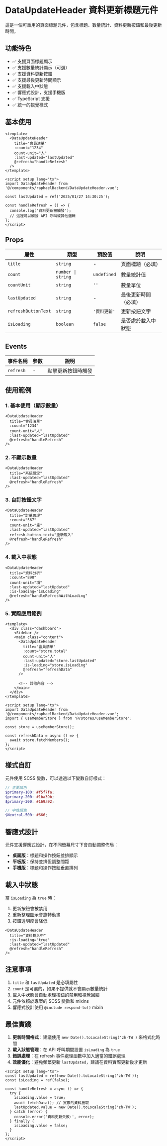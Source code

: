 # DataUpdateHeader 資料更新標題元件

這是一個可重用的頁面標題元件，包含標題、數量統計、資料更新按鈕和最後更新時間。

## 功能特色

- ✅ 支援頁面標題顯示
- ✅ 支援數量統計顯示（可選）
- ✅ 支援資料更新按鈕
- ✅ 支援最後更新時間顯示
- ✅ 支援載入中狀態
- ✅ 響應式設計，支援手機版
- ✅ TypeScript 支援
- ✅ 統一的視覺樣式

## 基本使用

```vue
<template>
  <DataUpdateHeader
    title="會員清單"
    :count="1234"
    count-unit="人"
    :last-updated="lastUpdated"
    @refresh="handleRefresh"
  />
</template>

<script setup lang="ts">
import DataUpdateHeader from '@/components/raphaelBackend/DataUpdateHeader.vue';

const lastUpdated = ref('2025/01/27 14:30:25');

const handleRefresh = () => {
  console.log('資料更新被觸發');
  // 這裡可以觸發 API 呼叫或其他邏輯
};
</script>
```

## Props

| 屬性 | 類型 | 預設值 | 說明 |
|------|------|--------|------|
| `title` | `string` | - | 頁面標題（必填） |
| `count` | `number \| string` | `undefined` | 數量統計值 |
| `countUnit` | `string` | `''` | 數量單位 |
| `lastUpdated` | `string` | - | 最後更新時間（必填） |
| `refreshButtonText` | `string` | `'資料更新'` | 更新按鈕文字 |
| `isLoading` | `boolean` | `false` | 是否處於載入中狀態 |

## Events

| 事件名稱 | 參數 | 說明 |
|----------|------|------|
| `refresh` | - | 點擊更新按鈕時觸發 |

## 使用範例

### 1. 基本使用（顯示數量）

```vue
<DataUpdateHeader
  title="會員清單"
  :count="1234"
  count-unit="人"
  :last-updated="lastUpdated"
  @refresh="handleRefresh"
/>
```

### 2. 不顯示數量

```vue
<DataUpdateHeader
  title="系統設定"
  :last-updated="lastUpdated"
  @refresh="handleRefresh"
/>
```

### 3. 自訂按鈕文字

```vue
<DataUpdateHeader
  title="訂單管理"
  :count="567"
  count-unit="筆"
  :last-updated="lastUpdated"
  refresh-button-text="重新載入"
  @refresh="handleRefresh"
/>
```

### 4. 載入中狀態

```vue
<DataUpdateHeader
  title="資料分析"
  :count="890"
  count-unit="項"
  :last-updated="lastUpdated"
  :is-loading="isLoading"
  @refresh="handleRefreshWithLoading"
/>
```

### 5. 實際應用範例

```vue
<template>
  <div class="dashboard">
    <Sidebar />
    <main class="content">
      <DataUpdateHeader
        title="會員清單"
        :count="store.total"
        count-unit="人"
        :last-updated="store.lastUpdated"
        :is-loading="store.isLoading"
        @refresh="refreshData"
      />
      
      <!-- 其他內容 -->
    </main>
  </div>
</template>

<script setup lang="ts">
import DataUpdateHeader from '@/components/raphaelBackend/DataUpdateHeader.vue';
import { useMemberStore } from '@/stores/useMemberStore';

const store = useMemberStore();

const refreshData = async () => {
  await store.fetchMembers();
};
</script>
```

## 樣式自訂

元件使用 SCSS 變數，可以透過以下變數自訂樣式：

```scss
// 主要顏色
$primary-100: #f5f7fa;
$primary-200: #1ba39b;
$primary-300: #169a92;

// 中性顏色
$Neutral-500: #666;
```

## 響應式設計

元件支援響應式設計，在不同螢幕尺寸下會自動調整佈局：

- **桌面版**：標題和操作按鈕並排顯示
- **平板版**：保持並排但調整間距
- **手機版**：標題和操作按鈕垂直排列

## 載入中狀態

當 `isLoading` 為 `true` 時：

1. 更新按鈕會被禁用
2. 重新整理圖示會旋轉動畫
3. 按鈕透明度會降低

```vue
<DataUpdateHeader
  title="資料載入中"
  :is-loading="true"
  :last-updated="lastUpdated"
  @refresh="handleRefresh"
/>
```

## 注意事項

1. `title` 和 `lastUpdated` 是必填屬性
2. `count` 是可選的，如果不提供就不會顯示數量統計
3. 載入中狀態會自動處理按鈕的禁用和視覺回饋
4. 元件依賴於專案的 SCSS 變數和 mixins
5. 響應式設計使用 `@include respond-to()` mixin

## 最佳實踐

1. **更新時間格式**：建議使用 `new Date().toLocaleString('zh-TW')` 來格式化時間
2. **載入狀態管理**：在 API 呼叫期間設置 `isLoading` 為 `true`
3. **錯誤處理**：在 refresh 事件處理函數中加入適當的錯誤處理
4. **效能優化**：避免頻繁更新 `lastUpdated`，建議在資料實際更新後才更新

```vue
<script setup lang="ts">
const lastUpdated = ref(new Date().toLocaleString('zh-TW'));
const isLoading = ref(false);

const handleRefresh = async () => {
  try {
    isLoading.value = true;
    await fetchData(); // 實際的資料獲取
    lastUpdated.value = new Date().toLocaleString('zh-TW');
  } catch (error) {
    console.error('資料更新失敗:', error);
  } finally {
    isLoading.value = false;
  }
};
</script>
``` 